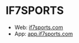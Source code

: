 # IF7SPORTS

- Web: [if7sports.com](https://if7sports.com)
- App: [app.if7sports.com](https://app.if7sports.com)

